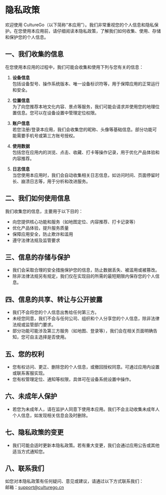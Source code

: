 # 隐私政策

欢迎使用 CultureGo（以下简称“本应用”）。我们非常重视您的个人信息和隐私保护。在您使用本应用前，请仔细阅读本隐私政策，了解我们如何收集、使用、存储和保护您的个人信息。

## 一、我们收集的信息

在您使用本应用的过程中，我们可能会收集和使用下列与您有关的信息：

1. **设备信息**  
   包括设备型号、操作系统版本、唯一设备标识符等，用于保障应用的正常运行和安全。

2. **位置信息**  
   为了向您推荐本地文化内容、景点等服务，我们可能会请求并使用您的地理位置信息。您可以在设备设置中管理定位权限。

3. **账户信息**  
   若您注册/登录本应用，我们会收集您的昵称、头像等基础信息。部分功能可能需要手机号或第三方账号授权。

4. **使用数据**  
   包括您在应用内的浏览、点击、收藏、打卡等操作记录，用于优化产品体验和内容推荐。

5. **日志信息**  
   当您使用本应用时，我们会自动收集相关日志信息，如访问时间、页面停留时长、崩溃日志等，用于分析和改进服务。

## 二、我们如何使用信息

我们收集您的信息，主要用于以下目的：

- 向您提供核心功能和服务（如地图定位、内容推荐、打卡记录等）
- 优化产品体验，提升服务质量
- 保障应用安全，防止欺诈和滥用
- 遵守法律法规及监管要求

## 三、信息的存储与保护

- 我们会采取合理的安全措施保护您的信息，防止数据丢失、被滥用或被篡改。
- 除非法律法规另有规定，我们仅在实现目的所需的最短期限内保存您的个人信息。

## 四、信息的共享、转让与公开披露

- 我们不会将您的个人信息出售给任何第三方。
- 未经您同意，我们不会与任何公司、组织和个人分享您的个人信息，除非法律法规或监管部门要求。
- 部分功能可能涉及第三方服务（如地图、登录等），我们会在相关页面明确告知，您可自主选择是否使用。

## 五、您的权利

- 您有权访问、更正、删除您的个人信息，或撤回授权同意。可通过应用内设置或联系客服实现。
- 您有权管理定位、通知等权限，具体可在设备系统设置中操作。

## 六、未成年人保护

- 若您为未成年人，请在监护人同意下使用本应用。我们不会主动收集未成年人个人信息，如发现相关信息会及时删除。

## 七、隐私政策的变更

- 我们可能会适时更新本隐私政策。若有重大变更，我们会通过应用公告或其他适当方式通知您。

## 八、联系我们

如您对本隐私政策有任何疑问、意见或建议，请通过以下方式联系我们：  
邮箱：support@culturego.cn

